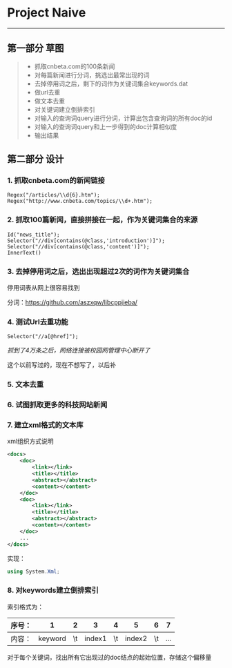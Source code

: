 # Project Naive

---

## 第一部分 草图

> * 抓取cnbeta.com的100条新闻
> * 对每篇新闻进行分词，挑选出最常出现的词
> * 去掉停用词之后，剩下的词作为关键词集合keywords.dat
> * 做url去重
> * 做文本去重
> * 对关键词建立倒排索引
> * 对输入的查询词query进行分词，计算出包含查询词的所有doc的id
> * 对输入的查询词query和上一步得到的doc计算相似度
> * 输出结果

## 第二部分 设计

### 1. 抓取cnbeta.com的新闻链接

```
Regex("/articles/\\d{6}.htm");
Regex("http://www.cnbeta.com/topics/\\d+.htm");
```

### 2. 抓取100篇新闻，直接拼接在一起，作为关键词集合的来源

```
Id("news_title");
Selector("//div[contains(@class,'introduction')]");
Selector("//div[contains(@class,'content')]");
InnerText()

```

### 3. 去掉停用词之后，选出出现超过2次的词作为关键词集合

停用词表从网上很容易找到

分词：https://github.com/aszxqw/libcppjieba/

### 4. 测试Url去重功能

```
Selector("//a[@href]");
```

*抓到了4万条之后，网络连接被校园网管理中心断开了*

这个以前写过的，现在不想写了，以后补

### 5. 文本去重


### 6. 试图抓取更多的科技网站新闻


### 7. 建立xml格式的文本库

xml组织方式说明
```xml
<docs>
    <doc>
        <link></link>
        <title></title>
        <abstract></abstract>
        <content></content>
    </doc>
    <doc>
        <link></link>
        <title></title>
        <abstract></abstract>
        <content></content>
    </doc>
    ...
</docs>
```
实现：

```C#
using System.Xml;

```

### 8. 对keywords建立倒排索引

索引格式为：

| 序号： | 1 | 2 | 3 | 4 | 5 | 6 | 7 |
| ---- | ---- | ---- | ---- | ---- | ---- | ---- | ---- |
| 内容： | keyword | \t | index1 | \t | index2 | \t | ... |


对于每个关键词，找出所有它出现过的doc结点的起始位置，存储这个偏移量

